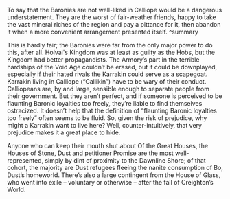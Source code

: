 To say that the Baronies are not well-liked in Calliope would be a dangerous understatement. They are the worst of fair-weather friends, happy to take the vast mineral riches of the region and pay a pittance for it, then abandon it when a more convenient arrangement presented itself. ^summary

This is hardly fair; the Baronies were far from the only major power to do this, after all. Holval's Kingdom was at least as guilty as the Hobs, but the Kingdom had better propagandists. The Armory’s part in the terrible hardships of the Void Age couldn’t be erased, but it could be downplayed, especially if their hated rivals the Karrakin could serve as a scapegoat. Karrakin living in Calliope (“Callikin”) have to be wary of their conduct. Calliopeans are, by and large, sensible enough to separate people from their government. But they aren’t perfect, and if someone is perceived to be flaunting Baronic loyalties too freely, they’re liable to find themselves ostracized. It doesn’t help that the definition of “flaunting Baronic loyalties too freely” often seems to be fluid. So, given the risk of prejudice, why might a Karrakin want to live here? Well, counter-intuitively, that very prejudice makes it a great place to hide. 

Anyone who can keep their mouth shut about Of the Great Houses, the Houses of Stone, Dust and petitioner Promise are the most well-represented, simply by dint of proximity to the Dawnline Shore; of that cohort, the majority are Dust refugees fleeing the nanite consumption of Bo, Dust’s homeworld. There’s also a large contingent from the House of Glass, who went into exile – voluntary or otherwise – after the fall of Creighton’s World.